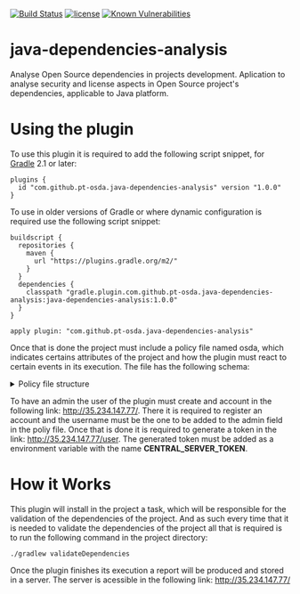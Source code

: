 [![Build Status](https://travis-ci.org/pt-osda/java-dependencies-analysis.svg?branch=master)](https://travis-ci.org/pt-osda/java-dependencies-analysis)
[![license](https://img.shields.io/github/license/pt-osda/java-dependencies-analysis.svg)](https://github.com/pt-osda/java-dependencies-analysis/blob/master/LICENSE)
[![Known Vulnerabilities](https://snyk.io/test/github/pt-osda/java-dependencies-analysis/badge.svg?targetFile=build.gradle)](https://snyk.io/test/github/pt-osda/java-dependencies-analysis?targetFile=build.gradle)

# java-dependencies-analysis
Analyse Open Source dependencies in projects development. Aplication to analyse security and license aspects in Open Source project's dependencies, applicable to Java platform.

# Using the plugin
To use this plugin it is required to add the following script snippet, for [Gradle](https://gradle.org) 2.1 or later:

```
plugins {
  id "com.github.pt-osda.java-dependencies-analysis" version "1.0.0"
}
```

To use in older versions of Gradle or where dynamic configuration is required use the following script snippet:
```
buildscript {
  repositories {
    maven {
      url "https://plugins.gradle.org/m2/"
    }
  }
  dependencies {
    classpath "gradle.plugin.com.github.pt-osda.java-dependencies-analysis:java-dependencies-analysis:1.0.0"
  }
}

apply plugin: "com.github.pt-osda.java-dependencies-analysis"
```

Once that is done the project must include a policy file named osda, which indicates certains attributes of the project and how the plugin must react to certain events in its execution. The file has the following schema:

<details><summary>Policy file structure</summary>
<p>
  
```json
{
  "$schema": "http://json-schema.org/draft-04/schema#",
  "title": "Project Policy",
  "description": "A policy with a project related configurations and \tinformation",
  "type": "object",
  "properties": {
    "project_id": {
      "description": "Id of the project to present in the report",
      "type": "string"
    },
    "project_name": {
      "description": "Name of the project to present in the report",
      "type": "string"
    },
    "project_version": {
      "description": "Version of the project to present in the report",
      "type": "string"
    },
    "project_description": {
      "description": "Description of the project to present in the report",
      "type": "string"
    },
    "organization": {
      "description": "The organization the project belongs to",
      "type": "string"
    },
    "repo": {
      "description": "The repository in github the project belongs to",
      "type": "string"
    },
    "repo_owner": {
      "description": "The owner of the repository the project belongs to",
      "type": "string"
    },
    "admin": {
      "description": "The username of the administrator of the project (Only used in project first report)",
      "type": "string"
    },
    "invalid_licenses": {
      "description": "The names of all invalid licenses. Default value is an empty collection",
      "type": "array"
    },
    "fail": {
      "description": "Indicates if the build should fail in case a vulnerability is found. Default value is false",
      "type": "boolean"
    },
    "api_cache_time": {
      "description": "Indicates, in seconds, the amount of time the cached results should be considered valid. If 0 (which is the default value), there are no restrictions on the lifetime of cached results",
      "type": "number"
    }
  },
  "required": ["project_id", "project_name", "admin"]
}
```
  
</p>
</details>



To have an admin the user of the plugin must create and account in the following link: http://35.234.147.77/. There it is required to register an account and the username must be the one to be added to the admin field in the poliy file. Once that is done it is required to generate a token in the link: http://35.234.147.77/user. The generated token must be added as a environment variable with the name 
**CENTRAL_SERVER_TOKEN**.

# How it Works
This plugin will install in the project a task, which will be responsible for the validation of the dependencies of the project. And as such every time that it is needed to validate the dependencies of the project all that is required is to run the following command in the project directory:
```
./gradlew validateDependencies
```

Once the plugin finishes its execution a report will be produced and stored in a server. The server is acessible in the following link: http://35.234.147.77/
